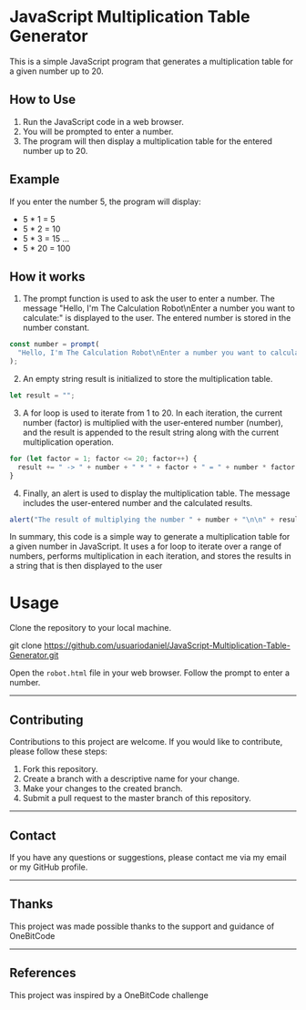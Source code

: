 # JavaScript Multiplication Table Generator

This is a simple JavaScript program that generates a multiplication table for a given number up to 20.

## How to Use

1. Run the JavaScript code in a web browser.
2. You will be prompted to enter a number.
3. The program will then display a multiplication table for the entered number up to 20.

## Example

If you enter the number 5, the program will display:

- 5 \* 1 = 5
- 5 \* 2 = 10
- 5 \* 3 = 15 ...
- 5 \* 20 = 100

## How it works

1. The prompt function is used to ask the user to enter a number. The message "Hello, I'm The Calculation Robot\nEnter a number you want to calculate:" is displayed to the user. The entered number is stored in the number constant.

```javascript
const number = prompt(
  "Hello, I'm The Calculation Robot\nEnter a number you want to calculate:"
);
```

2. An empty string result is initialized to store the multiplication table.

```javascript
let result = "";
```

3. A for loop is used to iterate from 1 to 20. In each iteration, the current number (factor) is multiplied with the user-entered number (number), and the result is appended to the result string along with the current multiplication operation.

```javascript
for (let factor = 1; factor <= 20; factor++) {
  result += " -> " + number + " * " + factor + " = " + number * factor + "\n";
}
```

4. Finally, an alert is used to display the multiplication table. The message includes the user-entered number and the calculated results.

```javascript
alert("The result of multiplying the number " + number + "\n\n" + result);
```

In summary, this code is a simple way to generate a multiplication table for a given number in JavaScript. It uses a for loop to iterate over a range of numbers, performs multiplication in each iteration, and stores the results in a string that is then displayed to the user

# Usage

Clone the repository to your local machine.

git clone https://github.com/usuariodaniel/JavaScript-Multiplication-Table-Generator.git

Open the `robot.html` file in your web browser.
Follow the prompt to enter a number.

---

## Contributing

Contributions to this project are welcome. If you would like to contribute, please follow these steps:

1. Fork this repository.
2. Create a branch with a descriptive name for your change.
3. Make your changes to the created branch.
4. Submit a pull request to the master branch of this repository.

---

## Contact

If you have any questions or suggestions, please contact me via my email or my GitHub profile.

---

## Thanks

This project was made possible thanks to the support and guidance of OneBitCode

---

## References

This project was inspired by a OneBitCode challenge
